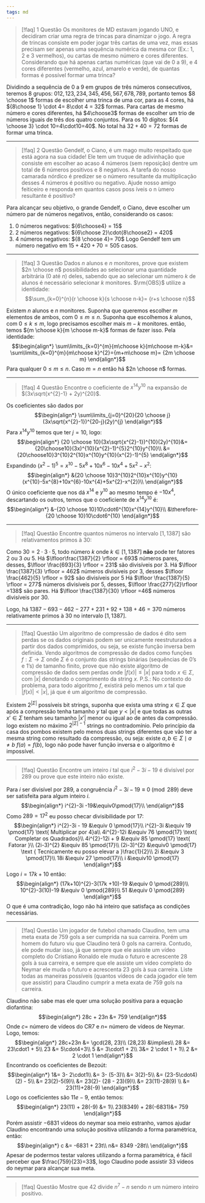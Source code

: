```yaml
---
tags: md
---
```

> [!faq] 1 Questão
> Os monitores de MD estavam jogando UNO, e decidiram criar uma regra de trincas para dinamizar o jogo. A regra de trincas consiste em poder jogar três cartas de uma vez, mas essas precisam ser apenas uma sequência numérica da mesma cor (Ex.: 1, 2 e 3 vermelhos), ou cartas de mesmo número e cores diferentes. Considerando que há apenas cartas numéricas (que vai de 0 a 9), e 4 cores  diferentes (vermelho, azul, amarelo e verde), de quantas formas  é possível formar uma trinca?
>

Dividindo a sequência de $0$ a $9$ em grupos de três números consecutivos, teremos $8$ grupos: $012,123,234,345,456,567,678,789$, portanto temos $8 \choose 1$ formas de escolher uma trinca de uma cor, para as $4$ cores, há ${8\choose 1} \cdot 4= 8\cdot 4 = 32$ formas. Para cartas de mesmo número e cores diferentes, há $4\choose3$ formas de escolher um trio de números iguais de três dos quatro conjuntos. Para os $10$ dígitos: ${4 \choose 3} \cdot 10=4\cdot10=40$. No total há $32+40=72$ formas de formar uma trinca.
___

> [!faq] 2 Questão
> Gendelf, o Ciano, é um mago muito respeitado que está agora na sua cidade! Ele tem um truque de adivinhação que consiste em escolher ao acaso 4 números (sem reposição) dentre um total de 6 números positivos e 8 negativos. A tarefa do nosso camarada nórdico é predizer se o número resultante da multiplicação desses 4 números é positivo ou negativo. Ajude nosso amigo feiticeiro e responda em quantos casos poss ́ıveis o n ́umero resultante é positivo?

Para alcançar seu objetivo, o grande Gendelf, o Ciano, deve escolher um número par de números negativos, então, considerando os casos:
1. $0$ números negativos: ${6\choose4} = 15$
2. $2$ números negativos: ${6\choose 2}\cdot{8\choose2} = 420$
3. $4$ números negativos: ${8 \choose 4}= 70$
Logo Gendelf tem um número negativo em $15+420+70=505$ casos.
___
> [!faq] 3 Questão
> Dados $n$ alunos e $n$ monitores, prove que existem $2n \choose n$ possibilidades ao selecionar uma quantidade arbitrária ($0$ até $n$) deles, sabendo que ao selecionar um número $k$ de alunos é necessário selecionar $k$ monitores. $\rm{OBS}$ utilize a identidade:
> $$\sum_{k=0}^{n}{r \choose k}{s \choose n-k}= {r+s \choose n}$$

Existem $n$ alunos e $n$ monitores. Suponha que queremos escolher $m$ elementos de ambos, com $0 \le m \le n$. Suponha que escolhemos $k$ alunos, com $0 \le k\le m$, logo precisamos escolher mais $m-k$ monitores. então, temos ${m \choose k}{m \choose m-k}$ formas de fazer isso. Pela identidade:
$$\begin{align*}
\sum\limits_{k=0}^{m}{m\choose k}{m\choose m-k}&= \sum\limits_{k=0}^{m}{m\choose k}^{2}={m+m\choose m}= {2m \choose m}
\end{align*}$$
Para qualquer $0 \le m \le n$. Caso $m=n$ então há $2n \choose n$ formas.
___
> [!faq] 4 Questão
> Encontre o coeficiente de $x^{14}y^{10}$ na expansão de $(3x\sqrt{x^{2}-1} + 2y)^{20}$.

Os coeficientes são dados por $$\begin{align*}
\sum\limits_{j=0}^{20}{20 \choose j}(3x\sqrt{x^{2}-1})^{20-j}(2y)^{j}
\end{align*}$$
Para $x^{14}y^{10}$ temos que ter $j=10$, logo:
$$\begin{align*}
{20 \choose 10}(3x\sqrt{x^{2}-1})^{10}(2y)^{10}&= {20\choose10}(3x)^{10}(x^{2}-1)^{5}2^{10}y^{10}\\
&= {20\choose10}3^{10}2^{10}x^{10}y^{10}(x^{2}-1)^{5}
\end{align*}$$
Expandindo $(x^{2}-1)^{5} = x^{10}-5x^{8}+10x^{6}-10x^{4}+5x^{2}-x^{2}$:
$$\begin{align*}
&{20 \choose 10}3^{10}2^{10}x^{10}y^{10}(x^{10}-5x^{8}+10x^{6}-10x^{4}+5x^{2}-x^{2})\\
\end{align*}$$
O único coeficiente que nos dá $x^{14}$ e $y^{10}$ ao mesmo tempo é $-10x^{4}$, descartando os outros, temos que o coeficiente de $x^{14}y^{10}$ é:
$$\begin{align*}
&-{20 \choose 10}10\cdot6^{10}x^{14}y^{10}\\
&\therefore-{20 \choose 10}10\cdot6^{10}
\end{align*}$$
  ___
> [!faq] Questão
> Encontre quantos números no intervalo $[1, 1387]$ são relativamentos primos à $30$:
> 

Como $30 = 2\cdot3\cdot5$, todo número $k$ onde $k\in [1,1387]$ **não** pode ter fatores $2$ ou $3$ $ou$ 5.
Há $\lfloor\frac{1387}{2} \rfloor = 693$ números pares, desses, $\lfloor \frac{693}{3} \rfloor = 231$ são divisíveis por $3$. 
Há $\lfloor \frac{1387}{3} \rfloor = 462$ números divisíveis por $3$, desses $\lfloor \frac{462}{5} \rfloor = 92$ são divisíveis por $5$
Há $\lfloor \frac{1387}{5} \rfloor = 277$ números divisíveis por $5$, desses, $\lfloor \frac{277}{2}\rfloor =138$ são pares.
Há $\lfloor \frac{1387}{30} \rfloor =46$ números divisíveis por $30$.

Logo, há $1387 - 693 - 462 - 277  + 231 + 92 + 138 + 46 = 370$ números relativamente primos à $30$ no intervalo $[1, 1387]$.
___
> [!faq] Questão
> Um algoritmo de compressão de dados é dito sem perdas se os dados originais podem ser unicamente reestruturados a partir dos dados comprimidos, ou seja, se existe função inversa bem definida. Vendo algoritmos de compressão de dados como funções $f:\Sigma \rightarrow \Sigma$ onde $\Sigma$  é o conjunto das strings binárias (sequências de 0’s e 1’s) de tamanho finito, prove que não existe algoritmo de compressão de dados sem perdas onde $|f(x)| ≤ |x|$ para todo $x \in \Sigma$, com $|x|$ denotando o comprimento da string $x$. P.S.: No contexto do problema, para todo algoritmo $f$, existirá pelo menos um $x$ tal que $|f(x)| < |x|$, já que é um algoritmo de compressão.

Existem $2^{|\Sigma|}$ possíveis bit strings, suponha que exista uma string $x \in \Sigma$ que após a compressão tenha tamanho $y$ tal que $y \lt |x|$ e que todas as outras $x' \in \Sigma$ tenham seu tamanho $|x'|$ menor ou igual ao de antes da compressão. logo existem no máximo $2^{|\Sigma|-1}$ strings no contradomínio. Pelo princípio da casa dos pombos existem pelo menos duas strings diferentes que vão ter a mesma string como resultado da compressão, ou seja: existe $a,b\in \Sigma \mid a\ne b$  $f(a)=f(b)$,  logo não pode haver função inversa e o algoritmo é impossível.
___
> [!faq] Questão
> Encontre um inteiro $i$ tal que $i^{2} - 3i - 19$ é divisível por $289$ ou prove que este inteiro não existe.

Para $i$ ser divisível por $289$, a congruência $i^{2}-3i-19\equiv 0 \pmod{289}$ deve ser satisfeita para algum inteiro $i$.
$$\begin{align*}
i^{2}-3i -19&\equiv0\pmod{17}\\
\end{align*}$$
Como $289 = 17^{2}$ eu posso checar divisibilidade por $17$:
$$\begin{align*}
i^{2}-3i - 19 &\equiv 0 \pmod{17}\\
i^{2}-3i &\equiv 19 \pmod{17} \text{ Multiplicar por 4}a\\
4i^{2}-12i &\equiv 76 \pmod{17} \text{ Completar os Quadrados}\\
4i^{2}-12i + 9 &\equiv 85 \pmod{17} \text{ Fatorar }\\
(2i-3)^{2} &\equiv 85 \pmod{17}\\
(2i-3)^{2} &\equiv0 \pmod{17} \text { Tecnicamente eu posso elevar a }\frac{1}{2}\\
2i &\equiv 3 \pmod{17}\\
18i &\equiv 27 \pmod{17}\\
i &\equiv10 \pmod{17}
\end{align*}$$
Logo $i = 17k + 10$ então:
$$\begin{align*}
(17k+10)^{2}-3(17k +10)-19 &\equiv 0 \pmod{289}\\
10^{2}-3(10)-19 &\equiv 0 \pmod{289}\\
51 &\equiv 0 \pmod{289}
\end{align*}$$
O que é uma contradição, logo não há inteiro que satisfaça as condições necessárias.
___
>[!faq] Questão
 	Um jogador de futebol chamado Claudino, tem uma meta exata de $759$ gols a ser cumprida na sua carreira. Porém um homem do futuro viu que Claudino terá $0$ gols na carreira. Contudo, ele pode mudar isso, já que sempre que ele assiste um vídeo completo do Cristiano Ronaldo ele muda o futuro e acrescente $28$ gols à sua carreira, e sempre que ele assiste um vídeo completo do Neymar ele muda o futuro e acrescenta $23$ gols à sua carreira. Liste todas as maneiras possíveis (quantos vídeos de cada jogador ele tem que assistir) para Claudino cumprir a meta exata de $759$ gols na carreira.

Claudino não sabe mas ele quer uma solução positiva para a equação diofantina:
$$\begin{align*}
28c + 23n &= 759
\end{align*}$$
Onde $c =$ número de vídeos do CR7 e $n=$ número de vídeos de Neymar.
Logo, temos:
$$\begin{align*}
28c+23n &= \gcd(28, 23)\\
(28,23) &\implies\\
28 &= 23\cdot1 + 5\\
23 &= 5\cdot4+3\\
5 &= 3\cdot1 + 2\\
3&= 2 \cdot 1 + 1\\
2 &= 2 \cdot 1
\end{align*}$$
Encontrando os coeficientes de Bezoút:
$$\begin{align*}
1&= 3- 2\cdot1\\
&= 3- (5-3)\\
&= 3(2)-5\\
&= (23-5\cdot4)(2) - 5\\
&= 23(2)-5(9)\\
&= 23(2)- (28 - 23)(9)\\
&= 23(11)-28(9) \\
&= 23(11)+28(-9)
\end{align*}$$
Logo os coeficientes são $11 e -9$, então temos:
$$\begin{align*}
23(11) + 28(-9) &= 1\\
23(8349) + 28(-6831)&= 759
\end{align*}$$
Porém assistir $-6831$ vídeos do neymar soa meio estranho, vamos ajudar Claudino encontrando uma solução positiva utilizando a forma paramétrica, então:
$$\begin{align*}
c &= -6831 + 23t\\
n&= 8349 -28t\\
\end{align*}$$
Apesar de podermos testar valores utilizando a forma paramétrica, é fácil perceber que $\frac{759}{23}=33$, logo Claudino pode assistir $33$ vídeos do neymar para alcançar sua meta.
___ 
>[!faq] Questão
>Mostre que $42$ divide $n^{7} - n$ sendo $n$ um número inteiro positivo.

